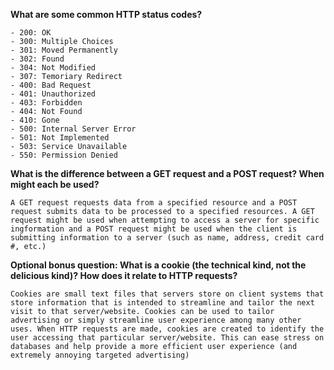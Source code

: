 **What are some common HTTP status codes?**
	
	- 200: OK
	- 300: Multiple Choices
	- 301: Moved Permanently
	- 302: Found
	- 304: Not Modified
	- 307: Temoriary Redirect
	- 400: Bad Request
	- 401: Unauthorized
	- 403: Forbidden
	- 404: Not Found
	- 410: Gone
	- 500: Internal Server Error
	- 501: Not Implemented
	- 503: Service Unavailable
	- 550: Permission Denied


**What is the difference between a GET request and a POST request? When might each be used?**
	
	A GET request requests data from a specified resource and a POST request submits data to be processed to a specified resources. A GET request might be used when attempting to access a server for specific ingformation and a POST request might be used when the client is submitting information to a server (such as name, address, credit card #, etc.)


**Optional bonus question: What is a cookie (the technical kind, not the delicious kind)? How does it relate to HTTP requests?**

	Cookies are small text files that servers store on client systems that store information that is intended to streamline and tailor the next visit to that server/website. Cookies can be used to tailor advertising or simply streamline user experience among many other uses. When HTTP requests are made, cookies are created to identify the user accessing that particular server/website. This can ease stress on databases and help provide a more efficient user experience (and extremely annoying targeted advertising)

